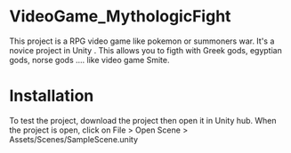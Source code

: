 # VideoGame_MythologicFight

This project is a RPG video game like pokemon or summoners war. It's a novice project in Unity .
This allows you to figth with Greek gods, egyptian gods, norse gods .... like video game Smite.

# Installation

To test the project, download the project then open it in Unity hub.
When the project is open, click on File > Open Scene > Assets/Scenes/SampleScene.unity
